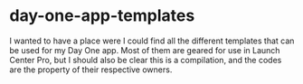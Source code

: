 # day-one-app-templates
I wanted to have a place were I could find all the different templates that can be used for my Day One app. Most of them are geared for use in Launch Center Pro, but I should also be clear this is a compilation, and the codes are the property of their respective owners.
